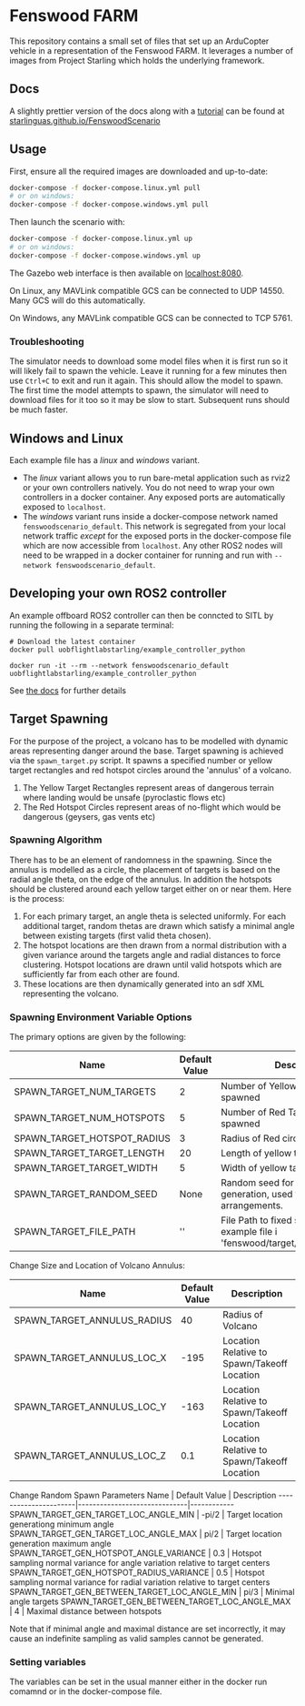 # Fenswood FARM

This repository contains a small set of files that set up an ArduCopter vehicle in a representation of the Fenswood
FARM. It leverages a number of images from Project Starling which holds the underlying framework.

## Docs

A slightly prettier version of the docs along with a [tutorial](https://starlinguas.github.io/FenswoodScenario/tutorials/fenswood_scenario/) can be found at [starlinguas.github.io/FenswoodScenario](https://starlinguas.github.io/FenswoodScenario/)

## Usage

First, ensure all the required images are downloaded and up-to-date:

```sh
docker-compose -f docker-compose.linux.yml pull
# or on windows:
docker-compose -f docker-compose.windows.yml pull
```

Then launch the scenario with:

```sh
docker-compose -f docker-compose.linux.yml up
# or on windows:
docker-compose -f docker-compose.windows.yml up
```

The Gazebo web interface is then available on [localhost:8080](http://localhost:8080).

On Linux, any MAVLink compatible GCS can be connected to UDP 14550. Many GCS will do this automatically.

On Windows, any MAVLink compatible GCS can be connected to TCP 5761.

### Troubleshooting

The simulator needs to download some model files when it is first run so it will likely fail to spawn the vehicle.
Leave it running for a few minutes then use `Ctrl+C` to exit and run it again. This should allow the model to spawn.
The first time the model attempts to spawn, the simulator will need to download files for it too so it may be slow to
start. Subsequent runs should be much faster.

## Windows and Linux

Each example file has a *linux* and *windows* variant.

- The *linux* variant allows you to run bare-metal application such as rviz2 or your own controllers natively. You do not need to wrap your own controllers in a docker container. Any exposed ports are automatically exposed to `localhost`.
- The *windows* variant runs inside a docker-compose network named `fenswoodscenario_default`. This network is segregated from your local network traffic *except* for the exposed ports in the docker-compose file which are now accessible from `localhost`. Any other ROS2 nodes will need to be wrapped in a docker container for running and run with `--network fenswoodscenario_default`.

## Developing your own ROS2 controller

An example offboard ROS2 controller can then be conncted to SITL by running the following in a separate terminal:

```
# Download the latest container
docker pull uobflightlabstarling/example_controller_python

docker run -it --rm --network fenswoodscenario_default uobflightlabstarling/example_controller_python
```

See [the docs](https://docs.starlinguas.dev/guide/single-drone-local-machine/#2-running-example-ros2-offboard-controller-node) for further details

## Target Spawning

For the purpose of the project, a volcano has to be modelled with dynamic areas representing danger around the base.
Target spawning is achieved via the `spawn_target.py` script. It spawns a specified number or yellow target rectangles and red hotspot circles around the 'annulus' of a volcano.

1. The Yellow Target Rectangles represent areas of dangerous terrain where landing would be unsafe (pyroclastic flows etc)
2. The Red Hotspot Circles represent areas of no-flight which would be dangerous (geysers, gas vents etc)

### Spawning Algorithm

There has to be an element of randomness in the spawning. Since the annulus is modelled as a circle, the placement of targets is based on the radial angle theta, on the edge of the annulus. In addition the hotspots should be clustered around each yellow target either on or near them. Here is the process:

1. For each primary target, an angle theta is selected uniformly. For each additional target, random thetas are drawn which satisfy a minimal angle between existing targets (first valid theta chosen).
2. The hotspot locations are then drawn from a normal distribution with a given variance around the targets angle and radial distances to force clustering. Hotspot locations are drawn until valid hotspots which are sufficiently far from each other are found.
3. These locations are then dynamically generated into an sdf XML representing the volcano.

### Spawning Environment Variable Options

The primary options are given by the following:

Name                  | Default Value                | Description
----------------------|------------------------------|------------
SPAWN_TARGET_NUM_TARGETS |  2             | Number of Yellow Targets being spawned
SPAWN_TARGET_NUM_HOTSPOTS |  5            | Number of Red Targets being spawned
SPAWN_TARGET_HOTSPOT_RADIUS |     3           | Radius of Red circular hotspots
SPAWN_TARGET_TARGET_LENGTH |      20           | Length of yellow target
SPAWN_TARGET_TARGET_WIDTH |       5       | Width of yellow target
SPAWN_TARGET_RANDOM_SEED |       None        | Random seed for random generation, used for deterministic arrangements.
SPAWN_TARGET_FILE_PATH |         ''        | File Path to fixed spawn, see example file i 'fenswood/target/default_target.json'

Change Size and Location of Volcano Annulus:

Name                  | Default Value                | Description
----------------------|------------------------------|------------
SPAWN_TARGET_ANNULUS_RADIUS |   40    | Radius of Volcano
SPAWN_TARGET_ANNULUS_LOC_X |  -195  |   Location Relative to Spawn/Takeoff Location
SPAWN_TARGET_ANNULUS_LOC_Y |   -163 |   Location Relative to Spawn/Takeoff Location
SPAWN_TARGET_ANNULUS_LOC_Z |   0.1  |   Location Relative to Spawn/Takeoff Location

Change Random Spawn Parameters
Name                  | Default Value                | Description
----------------------|------------------------------|------------
SPAWN_TARGET_GEN_TARGET_LOC_ANGLE_MIN | -pi/2    | Target location generationg minimum angle
SPAWN_TARGET_GEN_TARGET_LOC_ANGLE_MAX |  pi/2   | Target location generation maximum angle
SPAWN_TARGET_GEN_HOTSPOT_ANGLE_VARIANCE |  0.3  | Hotspot sampling normal variance for angle variation relative to target centers
SPAWN_TARGET_GEN_HOTSPOT_RADIUS_VARIANCE | 0.5 | Hotspot sampling normal variance for radial variation relative to target centers
SPAWN_TARGET_GEN_BETWEEN_TARGET_LOC_ANGLE_MIN | pi/3   | Minimal angle targets
SPAWN_TARGET_GEN_BETWEEN_TARGET_LOC_ANGLE_MAX |     4 | Maximal distance between hotspots

Note that if minimal angle and maximal distance are set incorrectly, it may cause an indefinite sampling as valid samples cannot be generated.

### Setting variables

The variables can be set in the usual manner either in the docker run comamnd or in the docker-compose file.